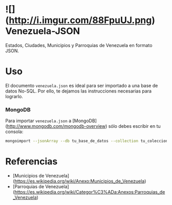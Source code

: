 #  ![] (http://i.imgur.com/88FpuUJ.png) Venezuela-JSON

Estados, Ciudades, Municipios y Parroquias de Venezuela en formato JSON.

# Uso
El documento `venezuela.json` es ideal para ser importado a una base de datos No-SQL. Por ello, te dejamos las instrucciones necesarias para lograrlo.

### MongoDB

Para importar `venezuela.json` a [MongoDB] (http://www.mongodb.com/mongodb-overview) sólo debes escribir en tu consola:

```bash
mongoimport --jsonArray --db tu_base_de_datos --collection tu_coleccion --type json --file "/ruta/a/venezuela.json"
```

# Referencias

- [Municipios de Venezuela] (https://es.wikipedia.org/wiki/Anexo:Municipios_de_Venezuela)
- [Parroquias de Venezuela] (https://es.wikipedia.org/wiki/Categor%C3%ADa:Anexos:Parroquias_de_Venezuela)



